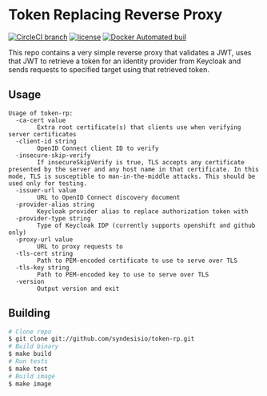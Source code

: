 # Token Replacing Reverse Proxy

[![CircleCI branch](https://img.shields.io/circleci/project/github/syndesisio/token-rp/master.svg)](https://circleci.com/gh/syndesisio/token-rp)
[![license](https://img.shields.io/github/license/syndesisio/token-rp.svg)](https://raw.githubusercontent.com/syndesisio/token-rp/master/LICENSE)
[![Docker Automated buil](https://img.shields.io/docker/automated/syndesis/token-rp.svg)](https://hub.docker.com/r/syndesis/token-rp/)

This repo contains a very simple reverse proxy that validates a JWT,
uses that JWT to retrieve a token for an identity provider from Keycloak
and sends requests to specified target using that retrieved token.

## Usage

```plain
Usage of token-rp:
  -ca-cert value
        Extra root certificate(s) that clients use when verifying server certificates
  -client-id string
        OpenID Connect client ID to verify
  -insecure-skip-verify
        If insecureSkipVerify is true, TLS accepts any certificate presented by the server and any host name in that certificate. In this mode, TLS is susceptible to man-in-the-middle attacks. This should be used only for testing.
  -issuer-url value
        URL to OpenID Connect discovery document
  -provider-alias string
        Keycloak provider alias to replace authorization token with
  -provider-type string
        Type of Keycloak IDP (currently supports openshift and github only)
  -proxy-url value
        URL to proxy requests to
  -tls-cert string
        Path to PEM-encoded certificate to use to serve over TLS
  -tls-key string
        Path to PEM-encoded key to use to serve over TLS
  -version
        Output version and exit
```

## Building

```bash
# Clone repo
$ git clone git://github.com/syndesisio/token-rp.git
# Build binary
$ make build
# Run tests
$ make test
# Build image
$ make image
```
